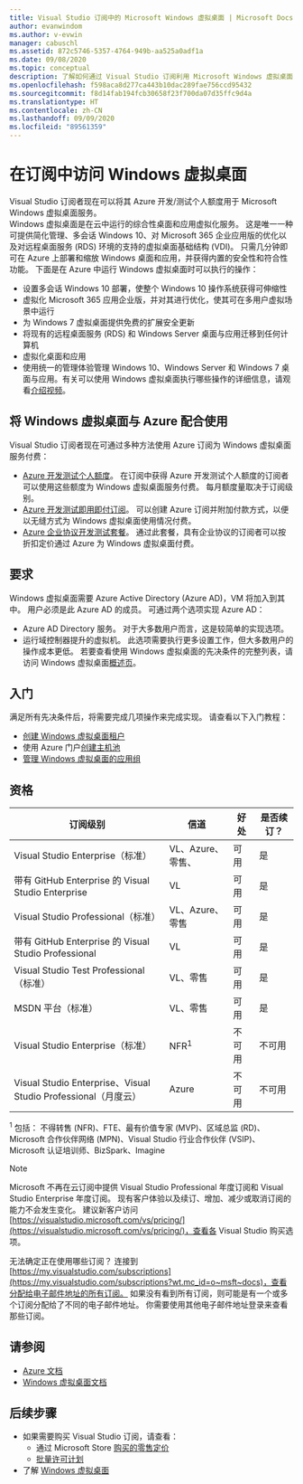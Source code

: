 ```yaml
---
title: Visual Studio 订阅中的 Microsoft Windows 虚拟桌面 | Microsoft Docs
author: evanwindom
ms.author: v-evwin
manager: cabuschl
ms.assetid: 872c5746-5357-4764-949b-aa525a0adf1a
ms.date: 09/08/2020
ms.topic: conceptual
description: 了解如何通过 Visual Studio 订阅利用 Microsoft Windows 虚拟桌面
ms.openlocfilehash: f598aca8d277ca443b10dac289fae756ccd95432
ms.sourcegitcommit: f8d14fab194fcb30658f23f700da07d35ffc9d4a
ms.translationtype: HT
ms.contentlocale: zh-CN
ms.lasthandoff: 09/09/2020
ms.locfileid: "89561359"
---
```

# <a name="access-windows-virtual-desktop-in-subscriptions"></a>在订阅中访问 Windows 虚拟桌面 
Visual Studio 订阅者现在可以将其 Azure 开发/测试个人额度用于 Microsoft Windows 虚拟桌面服务。  
Windows 虚拟桌面是在云中运行的综合性桌面和应用虚拟化服务。 这是唯一一种可提供简化管理、多会话 Windows 10、对 Microsoft 365 企业应用版的优化以及对远程桌面服务 (RDS) 环境的支持的虚拟桌面基础结构 (VDI)。 只需几分钟即可在 Azure 上部署和缩放 Windows 桌面和应用，并获得内置的安全性和符合性功能。
下面是在 Azure 中运行 Windows 虚拟桌面时可以执行的操作：
- 设置多会话 Windows 10 部署，使整个 Windows 10 操作系统获得可伸缩性
- 虚拟化 Microsoft 365 应用企业版，并对其进行优化，使其可在多用户虚拟场景中运行
- 为 Windows 7 虚拟桌面提供免费的扩展安全更新
- 将现有的远程桌面服务 (RDS) 和 Windows Server 桌面与应用迁移到任何计算机
- 虚拟化桌面和应用
- 使用统一的管理体验管理 Windows 10、Windows Server 和 Windows 7 桌面与应用。有关可以使用 Windows 虚拟桌面执行哪些操作的详细信息，请观看[介绍视频](https://docs.microsoft.com/azure/virtual-desktop/overview)。

## <a name="use-windows-virtual-desktop-with-azure"></a>将 Windows 虚拟桌面与 Azure 配合使用 
Visual Studio 订阅者现在可通过多种方法使用 Azure 订阅为 Windows 虚拟桌面服务付费：
- [Azure 开发测试个人额度](vs-azure.md)。  在订阅中获得 Azure 开发测试个人额度的订阅者可以使用这些额度为 Windows 虚拟桌面服务付费。  每月额度量取决于订阅级别。
- [Azure 开发测试即用即付订阅](vs-azure-payg.md)。  可以创建 Azure 订阅并附加付款方式，以便以无缝方式为 Windows 虚拟桌面使用情况付费。 
- [Azure 企业协议开发测试套餐](azure-ea-devtest.md)。  通过此套餐，具有企业协议的订阅者可以按折扣定价通过 Azure 为 Windows 虚拟桌面付费。 

## <a name="requirements"></a>要求
Windows 虚拟桌面需要 Azure Active Directory (Azure AD)，VM 将加入到其中。  用户必须是此 Azure AD 的成员。  可通过两个选项实现 Azure AD：
- Azure AD Directory 服务。  对于大多数用户而言，这是较简单的实现选项。
- 运行域控制器提升的虚拟机。  此选项需要执行更多设置工作，但大多数用户的操作成本更低。
若要查看使用 Windows 虚拟桌面的先决条件的完整列表，请访问 Windows 虚拟桌面[概述页](https://docs.microsoft.com/azure/virtual-desktop/overview#requirements)。 

## <a name="get-started"></a>入门 
满足所有先决条件后，将需要完成几项操作来完成实现。  请查看以下入门教程：
- [创建 Windows 虚拟桌面租户](https://docs.microsoft.com/azure/virtual-desktop/virtual-desktop-fall-2019/tenant-setup-azure-active-directory)
- 使用 Azure 门户[创建主机池](https://docs.microsoft.com/azure/virtual-desktop/create-host-pools-azure-marketplace)
- [管理 Windows 虚拟桌面的应用组](https://docs.microsoft.com/azure/virtual-desktop/manage-app-groups)

## <a name="eligibility"></a>资格
| 订阅级别                                                 |     信道                                            | 好处                                                          | 是否续订？    |
|--------------------------------------------------------------------|---------------------------------------------------------|------------------------------------------------------------------|---------------|
| Visual Studio Enterprise（标准）   | VL、Azure、零售、 | 可用|  是          |
| 带有 GitHub Enterprise 的 Visual Studio Enterprise  | VL | 可用|  是          |
| Visual Studio Professional（标准） | VL、Azure、零售                                       | 可用                                                             |  是             |
| 带有 GitHub Enterprise 的 Visual Studio Professional | VL                                       | 可用                                        |  是           |
| Visual Studio Test Professional（标准）                         | VL、零售                                              | 可用|  是          |
| MSDN 平台（标准）                                          | VL、零售                                              | 可用                                         |  是          |
| Visual Studio Enterprise（标准）  | NFR<sup>1</sup> |不可用  | 不可用 |
| Visual Studio Enterprise、Visual Studio Professional（月度云） | Azure | 不可用 | 不可用 |

<sup>1</sup>  包括：  不得转售 (NFR)、FTE、最有价值专家 (MVP)、区域总监 (RD)、Microsoft 合作伙伴网络 (MPN)、Visual Studio 行业合作伙伴 (VSIP)、Microsoft 认证培训师、BizSpark、Imagine

> [!NOTE]
> Microsoft 不再在云订阅中提供 Visual Studio Professional 年度订阅和 Visual Studio Enterprise 年度订阅。 现有客户体验以及续订、增加、减少或取消订阅的能力不会发生变化。 建议新客户访问 [https://visualstudio.microsoft.com/vs/pricing/](https://visualstudio.microsoft.com/vs/pricing/)，查看各 Visual Studio 购买选项。

无法确定正在使用哪些订阅？  连接到 [https://my.visualstudio.com/subscriptions](https://my.visualstudio.com/subscriptions?wt.mc_id=o~msft~docs)，查看分配给电子邮件地址的所有订阅。 如果没有看到所有订阅，则可能是有一个或多个订阅分配给了不同的电子邮件地址。  你需要使用其他电子邮件地址登录来查看那些订阅。

## <a name="see-also"></a>请参阅
- [Azure 文档](https://docs.microsoft.com/azure/)
- [Windows 虚拟桌面文档](https://docs.microsoft.com/azure/virtual-desktop/)

## <a name="next-steps"></a>后续步骤
-   如果需要购买 Visual Studio 订阅，请查看：
     - 通过 Microsoft Store [购买的零售定价](https://visualstudio.microsoft.com/vs/pricing/)
     - [批量许可计划](https://www.microsoft.com/licensing/default)
-   了解 [Windows 虚拟桌面](https://docs.microsoft.com/azure/virtual-desktop/overview) 
